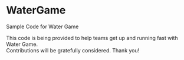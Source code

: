 # WaterGame
 Sample Code for Water Game

This code is being provided to help teams get up and running fast with Water Game.  
Contributions will be gratefully considered.  Thank you!
